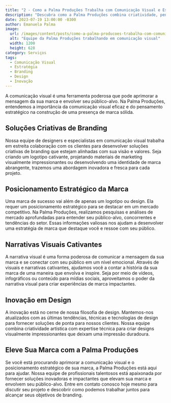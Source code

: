 ```yaml
---
title: "2 - Como a Palma Produções Trabalha com Comunicação Visual e Estratégica"
description: "Descubra como a Palma Produções combina criatividade, pensamento estratégico e expertise em comunicação visual para fornecer soluções impactantes para sua marca."
date: 2023-07-19 13:00:00 -0300
author: Emanuela Palma
image:
  url: /images/content/posts/como-a-palma-producoes-trabalha-com-comunicacao-visual-e-estrategica.jpg
  alt: "Equipe da Palma Produções trabalhando em comunicação visual"
  width: 1200
  height: 628
category: Serviços
tags:
  - Comunicação Visual
  - Estratégia
  - Branding
  - Design
  - Inovação
---
```



A comunicação visual é uma ferramenta poderosa que pode aprimorar a mensagem da sua marca e envolver seu público-alvo. Na Palma Produções, entendemos a importância da comunicação visual eficaz e do pensamento estratégico na construção de uma presença de marca sólida.

## Soluções Criativas de Branding

Nossa equipe de designers e especialistas em comunicação visual trabalha em estreita colaboração com os clientes para desenvolver soluções criativas de branding que estejam alinhadas com sua visão e valores. Seja criando um logotipo cativante, projetando materiais de marketing visualmente impressionantes ou desenvolvendo uma identidade de marca abrangente, trazemos uma abordagem inovadora e fresca para cada projeto.

## Posicionamento Estratégico da Marca

Uma marca de sucesso vai além de apenas um logotipo ou design. Ela requer um posicionamento estratégico para se destacar em um mercado competitivo. Na Palma Produções, realizamos pesquisas e análises de mercado aprofundadas para entender seu público-alvo, concorrentes e tendências do setor. Essas informações valiosas nos ajudam a desenvolver uma estratégia de marca que destaque você e ressoe com seu público.

## Narrativas Visuais Cativantes

A narrativa visual é uma forma poderosa de comunicar a mensagem da sua marca e se conectar com seu público em um nível emocional. Através de visuais e narrativas cativantes, ajudamos você a contar a história da sua marca de uma maneira que envolva e inspire. Seja por meio de vídeos, infográficos ou conteúdo para mídias sociais, aproveitamos o poder da narrativa visual para criar experiências de marca impactantes.

## Inovação em Design

A inovação está no cerne de nossa filosofia de design. Mantemos-nos atualizados com as últimas tendências, técnicas e tecnologias de design para fornecer soluções de ponta para nossos clientes. Nossa equipe combina criatividade artística com expertise técnica para criar designs visualmente impressionantes que deixam uma impressão duradoura.

## Eleve Sua Marca com a Palma Produções

Se você está procurando aprimorar a comunicação visual e o posicionamento estratégico de sua marca, a Palma Produções está aqui para ajudar. Nossa equipe de profissionais talentosos está apaixonada por fornecer soluções inovadoras e impactantes que elevam sua marca e envolvem seu público-alvo. Entre em contato conosco hoje mesmo para discutir seu projeto e descobrir como podemos trabalhar juntos para alcançar seus objetivos de branding.
